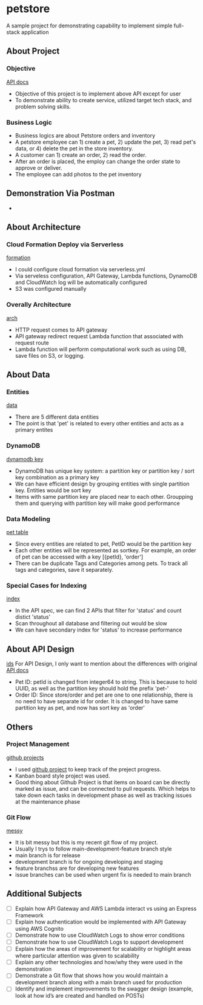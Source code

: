 # petstore
A sample project for demonstrating capability to implement simple full-stack application

## About Project

### Objective
[API docs](https://petstore.swagger.io)
- Objective of this project is to implement above API except for user
- To demonstrate ability to create service, utilized target tech stack, and problem solving skills.

### Business Logic
- Business logics are about Petstore orders and inventory
- A petstore employee can 1) create a pet, 2) update the pet, 3) read pet's data, or 4) delete the pet in the store inventory.
- A customer can 1) create an order, 2) read the order.
- After an order is placed, the employ can change the order state to approve or deliver.
- The employee can add photos to the pet inventory

## Demonstration Via Postman
-

## About Architecture

### Cloud Formation Deploy via Serverless
[formation](https://miro.medium.com/max/1400/1*c4lIbMQLDydxSzc_Q68t7w.webp)
- I could configure cloud formation via serverless.yml
- Via serveless configuration, API Gateway, Lambda functions, DynamoDB and CloudWatch log will be automatically configured
- S3 was configured manually

### Overally Architecture
[arch](https://user-images.githubusercontent.com/17560082/205744326-c1c7847c-6973-4761-a111-c1796626ace3.png)
- HTTP request comes to API gateway
- API gateway redirect request Lambda function that associated with request route
- Lambda function will perform computational work such as using DB, save files on S3, or logging.


## About Data

### Entities
[data](https://user-images.githubusercontent.com/17560082/205663257-8127d216-4b62-45f0-8829-3a716febf086.png)
- There are 5 different data entities
- The point is that 'pet' is related to every other entities and acts as a primary entites

### DynamoDB
[dynamodb key](https://d2908q01vomqb2.cloudfront.net/887309d048beef83ad3eabf2a79a64a389ab1c9f/2018/09/10/dynamodb-partition-key-1.gif)
- DynamoDB has unique key system: a partition key or partition key / sort key combination as a primary key
- We can have efficient design by grouping entities with single partition key. Entities would be sort key
- Items with same partition key are placed near to each other. Groupping them and querying with partition key will make good performance

### Data Modeling
[pet table](https://user-images.githubusercontent.com/17560082/205738851-9cfaa10d-9bb4-4eb9-8176-f1e36d6d4959.png)
- Since every entities are related to pet, PetID would be the partition key
- Each other entities will be represented as sortkey. For example, an order of pet can be accessed with a key [{petId}, 'order']
- There can be duplicate Tags and Categories among pets. To track all tags and categories, save it separately.

### Special Cases for Indexing
[index](https://user-images.githubusercontent.com/17560082/205740679-8e6f162a-7004-4a0d-9599-23bbe48e55d3.png)
- In the API spec, we can find 2 APIs that filter for 'status' and count distict 'status'
- Scan throughout all database and filtering out would be slow
- We can have secondary index for 'status' to increase performance

## About API Design
[ids](https://user-images.githubusercontent.com/17560082/205741593-c6bb3ef0-b2e5-489c-9fb6-45db713a7df2.png)
For API Design, I only want to mention about the differences with original [API docs](https://petstore.swagger.io)
- Pet ID: petId is changed from integer64 to string. This is because to hold UUID, as well as the partition key should hold the prefix 'pet-'
- Order ID: Since store/order and pet are one to one relationship, there is no need to have separate id for order. It is changed to have same partition key as pet, and now has sort key as 'order'

## Others

### Project Management
[github projects](https://user-images.githubusercontent.com/17560082/205745122-8b7f4080-15c6-4186-84d4-e6bf8665fffc.png)
- I used [github project](https://docs.github.com/en/issues/planning-and-tracking-with-projects/learning-about-projects/about-projects) to keep track of the preject progress.
- Kanban board style project was used.
- Good thing about Github Project is that items on board can be directly marked as issue, and can be connected to pull requests. Which helps to take down each tasks in development phase as well as tracking issues at the maintenance phase

### Git Flow
[messy](https://user-images.githubusercontent.com/17560082/205746221-ccef7221-42d8-4cbc-8f5c-dbd3e95b8acd.png)
- It is bit messy but this is my recent git flow of my project.
- Usually I trys to follow main-development-feature branch style
- main branch is for release
- development branch is for ongoing developing and staging
- feature branchss are for developing new features
- issue branches can be used when urgent fix is needed to main branch


## Additional Subjects
- [ ] Explain how API Gateway and AWS Lambda interact vs using an Express Framework
- [ ] Explain how authentication would be implemented with API Gateway using AWS Cognito
- [ ] Demonstrate how to use CloudWatch Logs to show error conditions
- [ ] Demonstrate how to use CloudWatch Logs to support development
- [ ] Explain how the areas of improvement for scalability or highlight areas where particular attention was given to scalability
- [ ] Explain any other technologies and how/why they were used in the demonstration
- [ ] Demonstrate a Git flow that shows how you would maintain a development branch along with a main branch used for production
- [ ] Identify and implement improvements to the swagger design (example, look at how id’s are created and handled on POSTs)
